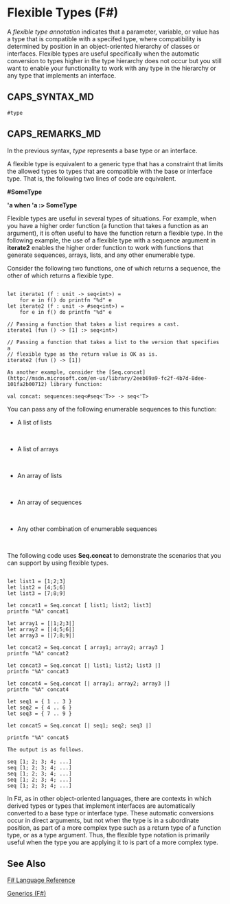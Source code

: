 # Flexible Types (F#)

A *flexible type annotation* indicates that a parameter, variable, or value has a type that is compatible with a specifed type, where compatibility is determined by position in an object-oriented hierarchy of classes or interfaces. Flexible types are useful specifically when the automatic conversion to types higher in the type hierarchy does not occur but you still want to enable your functionality to work with any type in the hierarchy or any type that implements an interface.


## CAPS_SYNTAX_MD

```
#type
```

## CAPS_REMARKS_MD
In the previous syntax, *type* represents a base type or an interface.

A flexible type is equivalent to a generic type that has a constraint that limits the allowed types to types that are compatible with the base or interface type. That is, the following two lines of code are equivalent.

**#SomeType**

**'a when 'a :&gt; SomeType**

Flexible types are useful in several types of situations. For example, when you have a higher order function (a function that takes a function as an argument), it is often useful to have the function return a flexible type. In the following example, the use of a flexible type with a sequence argument in **iterate2** enables the higher order function to work with functions that generate sequences, arrays, lists, and any other enumerable type.

Consider the following two functions, one of which returns a sequence, the other of which returns a flexible type.

```

let iterate1 (f : unit -> seq<int>) =
    for e in f() do printfn "%d" e
let iterate2 (f : unit -> #seq<int>) =
    for e in f() do printfn "%d" e

// Passing a function that takes a list requires a cast.
iterate1 (fun () -> [1] :> seq<int>)

// Passing a function that takes a list to the version that specifies a
// flexible type as the return value is OK as is.
iterate2 (fun () -> [1])
```

    As another example, consider the [Seq.concat](http://msdn.microsoft.com/en-us/library/2eeb69a9-fc2f-4b7d-8dee-101fa2b00712) library function:


```
val concat: sequences:seq<#seq<'T>> -> seq<'T>
```
You can pass any of the following enumerable sequences to this function:


- A list of lists
<br />

- A list of arrays
<br />

- An array of lists
<br />

- An array of sequences
<br />

- Any other combination of enumerable sequences
<br />

The following code uses **Seq.concat** to demonstrate the scenarios that you can support by using flexible types.

```

let list1 = [1;2;3]
let list2 = [4;5;6]
let list3 = [7;8;9]

let concat1 = Seq.concat [ list1; list2; list3]
printfn "%A" concat1

let array1 = [|1;2;3|]
let array2 = [|4;5;6|]
let array3 = [|7;8;9|]

let concat2 = Seq.concat [ array1; array2; array3 ]
printfn "%A" concat2

let concat3 = Seq.concat [| list1; list2; list3 |]
printfn "%A" concat3

let concat4 = Seq.concat [| array1; array2; array3 |]
printfn "%A" concat4

let seq1 = { 1 .. 3 }
let seq2 = { 4 .. 6 }
let seq3 = { 7 .. 9 }

let concat5 = Seq.concat [| seq1; seq2; seq3 |]

printfn "%A" concat5
```

    The output is as follows.


```
seq [1; 2; 3; 4; ...]
seq [1; 2; 3; 4; ...]
seq [1; 2; 3; 4; ...]
seq [1; 2; 3; 4; ...]
seq [1; 2; 3; 4; ...]
```
In F#, as in other object-oriented languages, there are contexts in which derived types or types that implement interfaces are automatically converted to a base type or interface type. These automatic conversions occur in direct arguments, but not when the type is in a subordinate position, as part of a more complex type such as a return type of a function type, or as a type argument. Thus, the flexible type notation is primarily useful when the type you are applying it to is part of a more complex type.


## See Also
[F&#35; Language Reference](F%23+Language+Reference.md)

[Generics &#40;F&#35;&#41;](Generics+%28F%23%29.md)

